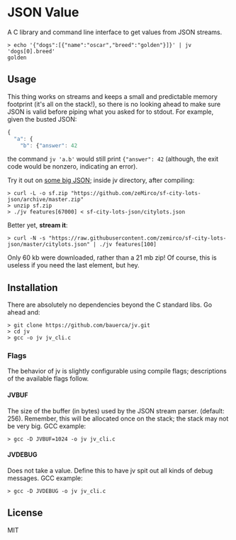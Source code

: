 # JSON Value

A C library and command line interface to get values from JSON
streams.

```
> echo '{"dogs":[{"name":"oscar","breed":"golden"}]}' | jv 'dogs[0].breed'
golden
```

## Usage

This thing works on streams and keeps a small and predictable memory
footprint (it's all on the stack!), so there is no looking ahead to make sure
JSON is valid before piping what you asked for to stdout. For example, given
the busted JSON:

```js
{
  "a": {
    "b": {"answer": 42
```

the command `jv 'a.b'` would still print `{"answer": 42` (although, the exit
code would be nonzero, indicating an error).

Try it out on [some big JSON](https://github.com/zeMirco/sf-city-lots-json);
inside jv directory, after compiling:

```
> curl -L -o sf.zip "https://github.com/zeMirco/sf-city-lots-json/archive/master.zip"
> unzip sf.zip
> ./jv features[67000] < sf-city-lots-json/citylots.json
```

Better yet, **stream it**:

```
> curl -N -s "https://raw.githubusercontent.com/zemirco/sf-city-lots-json/master/citylots.json" | ./jv features[100]
```

Only 60 kb were downloaded, rather than a 21 mb zip! Of course, this is useless
if you need the last element, but hey.

## Installation

There are absolutely no dependencies beyond the C standard libs. Go ahead
and:

```
> git clone https://github.com/bauerca/jv.git
> cd jv
> gcc -o jv jv_cli.c
```

### Flags

The behavior of jv is slightly configurable using compile flags;
descriptions of the available flags follow.

#### JVBUF

The size of the buffer (in bytes) used by the JSON stream parser.
(default: 256). Remember, this will be allocated once on the stack; the
stack may not be very big. GCC example:

```
> gcc -D JVBUF=1024 -o jv jv_cli.c
```

#### JVDEBUG

Does not take a value. Define this to have jv spit out all kinds of
debug messages. GCC example:

```
> gcc -D JVDEBUG -o jv jv_cli.c
```

## License

MIT
